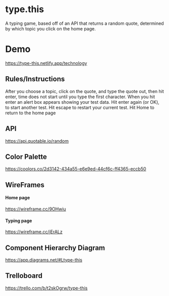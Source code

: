# type.this
A typing game, based off of an API that returns a random quote, determined by which topic you click on the home page. 

# Demo
https://type-this.netlify.app/technology

## Rules/Instructions
After you choose a topic, click on the quote, and type the quote out, then hit enter, time does not start until you type the first character. When you hit enter an alert box appears showing your test data. Hit enter again (or OK), to start another test. Hit escape to restart your current test. Hit Home to return to the home page

## API
https://api.quotable.io/random

## Color Palette
https://coolors.co/2d3142-434a55-e6e9ed-44cf6c-ff4365-eccb50

## WireFrames

#### Home page
https://wireframe.cc/9OHwiu

#### Typing page
https://wireframe.cc/jErALz

## Component Hierarchy Diagram
https://app.diagrams.net/#Ltype-this

## Trelloboard
https://trello.com/b/t2skOgrw/type-this